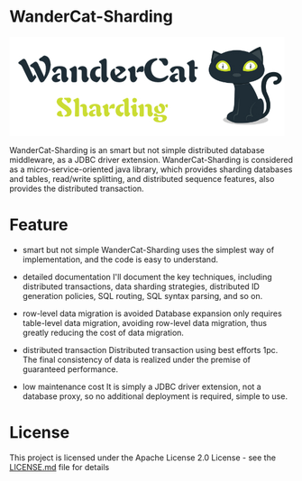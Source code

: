 # WanderCat-Sharding
![logo](wandercat-logo.jpg)

WanderCat-Sharding is an smart but not simple distributed database middleware, as a JDBC driver extension. WanderCat-Sharding is considered as a micro-service-oriented java library, which provides sharding databases and tables, read/write splitting, and distributed sequence features, also provides the distributed transaction.

# Feature
- smart but not simple
WanderCat-Sharding uses the simplest way of implementation, and the code is easy to understand.

- detailed documentation
I'll document the key techniques, including distributed transactions, data sharding strategies, distributed ID generation policies, SQL routing, SQL syntax parsing, and so on.


- row-level data migration is avoided
Database expansion only requires table-level data migration, avoiding row-level data migration, thus greatly reducing the cost of data migration.

- distributed transaction
Distributed transaction using best efforts 1pc. The final consistency of data is realized under the premise of guaranteed performance.

- low maintenance cost
It is simply a JDBC driver extension, not a database proxy, so no additional deployment is required, simple to use.

# License
This project is licensed under the Apache License 2.0 License - see the [LICENSE.md](https://github.com/bz51/wandercat-sharding/blob/master/LICENSE) file for details

